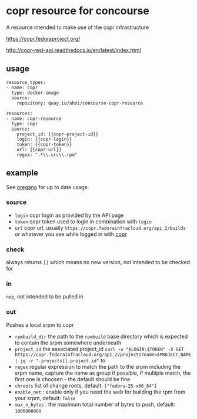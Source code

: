 # copr resource for concourse

A resource intended to make use of the copr infrastructure

https://copr.fedoraproject.org/

http://copr-rest-api.readthedocs.io/en/latest/index.html


## usage

	resource_types:
	- name: copr
	  type: docker-image
	  source:
	    repository: quay.io/ahoi/concourse-copr-resource

	resources:
	- name: copr-resource
	  type: copr
	  source:
	    project_id: {{copr-project-id}}
	    login: {{copr-login}}
	    token: {{copr-token}}
	    url: {{copr-url}}
	    regex: ".*\\.src\\.rpm"

## example

See [oregano](https://github.com/drahnr/oregano) for up to date usage.

### source

* `login` copr login as provided by the API page
* `token` copr token used to login in combination with `login`
* `url` copr url, usually `https://copr.fedorainfracloud.org/api_2/builds` or whatever you see while logged in with [copr](https://copr.fedoraproject.org/api/)

### check

always returns `[]` which means no new version, not intended to be checked for

### in

`nop`, not intended to be pulled in

### out

Pushes a local srpm to copr

* `rpmbuild_dir` the path to the `rpmbuild` base directory which is expected to contain the srpm somewhere underneath
* `project_id` the associated project_id `curl -u "$LOGIN:$TOKEN" -X GET https://copr.fedorainfracloud.org/api_2/projects?name=$PROJECT_NAME | jq -r ".projects[].project.id"` to
* `regex` regular expression to match the path to the srpm including the srpm name, capture the name as group if possible, if multiple match, the first one is choosen - the default should be fine
* `chroots` list of change roots, default: `["fedora-25-x86_64"]`
* `enable_net` : enable only if you need the web for building the rpm from your srpm, default: `false`
* `max_n_bytes` : the maximum total number of bytes to push, default: `1000000000`

